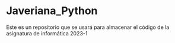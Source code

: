 # Javeriana_Python
Este es un repositorio que se usará para almacenar el código de la asignatura de informática 2023-1 
